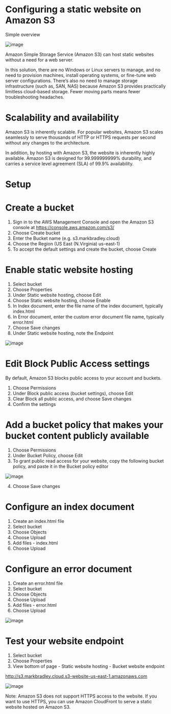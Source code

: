 # Configuring a static website on Amazon S3

Simple overview

![image](https://user-images.githubusercontent.com/91480603/211607509-8806d29f-396a-418a-bf00-337ed41e6c09.png)

Amazon Simple Storage Service (Amazon S3) can host static websites without a need for a web server. 

In this solution, there are no Windows or Linux servers to manage, and no need to provision machines, install operating systems, or fine-tune web server configurations. There’s also no need to manage storage infrastructure (such as, SAN, NAS) because Amazon S3 provides practically limitless cloud-based storage. Fewer moving parts means fewer troubleshooting headaches.

# Scalability and availability

Amazon S3 is inherently scalable. For popular websites, Amazon S3 scales seamlessly to serve thousands of HTTP or HTTPS requests per second without any changes to the architecture.

In addition, by hosting with Amazon S3, the website is inherently highly available. Amazon S3 is designed for 99.999999999% durability, and carries a service level agreement (SLA) of 99.9% availability.

# Setup

# Create a bucket

1. Sign in to the AWS Management Console and open the Amazon S3 console at https://console.aws.amazon.com/s3/
2. Choose Create bucket
3. Enter the Bucket name (e.g. s3.markbradley.cloud)
4. Choose the Region (US East (N.Virginia) us-east-1)
5. To accept the default settings and create the bucket, choose Create

# Enable static website hosting

1. Select bucket
2. Choose Properties
3. Under Static website hosting, choose Edit
4. Choose Static website hosting, choose Enable
5. In Index document, enter the file name of the index document, typically index.html
6. In Error document, enter the custom error document file name, typically error.html
7. Choose Save changes
8. Under Static website hosting, note the Endpoint

![image](https://user-images.githubusercontent.com/91480603/211651115-32bf92a7-5225-463e-a962-83e9e3647623.png)

# Edit Block Public Access settings
By default, Amazon S3 blocks public access to your account and buckets.

1. Choose Permissions
2. Under Block public access (bucket settings), choose Edit
3. Clear Block all public access, and choose Save changes
4. Confirm the settings

# Add a bucket policy that makes your bucket content publicly available

1. Choose Permissions
2. Under Bucket Policy, choose Edit
3. To grant public read access for your website, copy the following bucket policy, and paste it in the Bucket policy editor

![image](https://user-images.githubusercontent.com/91480603/211653440-9ca96179-b81d-4fbb-a1ef-f36f331b3d2a.png)

4. Choose Save changes

# Configure an index document

1. Create an index.html file
2. Select bucket
3. Choose Objects
4. Choose Upload
5. Add files - index.html
6. Choose Upload

# Configure an error document

1. Create an error.html file
2. Select bucket
3. Choose Objects
4. Choose Upload
5. Add files - error.html
6. Choose Upload

![image](https://user-images.githubusercontent.com/91480603/211665290-e656fd18-57aa-4d69-a7a1-c5dce1d1d03b.png)

# Test your website endpoint

1. Select bucket
2. Choose Properties
3. View bottom of page - Static website hosting - Bucket website endpoint

http://s3.markbradley.cloud.s3-website-us-east-1.amazonaws.com

![image](https://user-images.githubusercontent.com/91480603/211665812-ebc7df1a-91a7-4943-80ee-bdc9fee82473.png)

Note: Amazon S3 does not support HTTPS access to the website. If you want to use HTTPS, you can use Amazon CloudFront to serve a static website hosted on Amazon S3.


